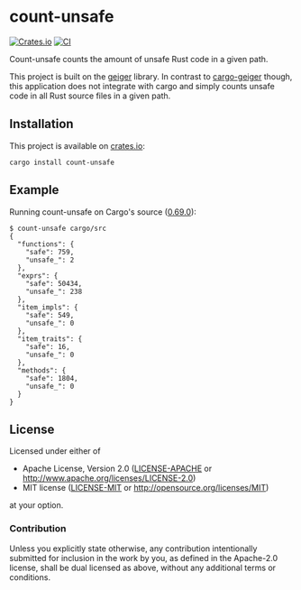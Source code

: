 # count-unsafe

[![Crates.io](https://img.shields.io/crates/v/count-unsafe)](https://crates.io/crates/count-unsafe)
[![CI](https://github.com/mkroening/count-unsafe/actions/workflows/ci.yml/badge.svg)](https://github.com/mkroening/count-unsafe/actions/workflows/ci.yml)

Count-unsafe counts the amount of unsafe Rust code in a given path.

This project is built on the [geiger] library.
In contrast to [cargo-geiger] though, this application does not integrate with cargo and simply counts unsafe code in all Rust source files in a given path.

[geiger]: https://crates.io/crates/geiger
[cargo-geiger]: https://crates.io/crates/cargo-geiger

## Installation

This project is available on [crates.io]:

[crates.io]: https://crates.io/crates/count-unsafe

```console
cargo install count-unsafe
```

## Example

Running count-unsafe on Cargo's source ([0.69.0]):

[0.69.0]: https://github.com/rust-lang/cargo/tree/0.69.0

```console
$ count-unsafe cargo/src
{
  "functions": {
    "safe": 759,
    "unsafe_": 2
  },
  "exprs": {
    "safe": 50434,
    "unsafe_": 238
  },
  "item_impls": {
    "safe": 549,
    "unsafe_": 0
  },
  "item_traits": {
    "safe": 16,
    "unsafe_": 0
  },
  "methods": {
    "safe": 1804,
    "unsafe_": 0
  }
}
```

## License

Licensed under either of

 * Apache License, Version 2.0
   ([LICENSE-APACHE](LICENSE-APACHE) or http://www.apache.org/licenses/LICENSE-2.0)
 * MIT license
   ([LICENSE-MIT](LICENSE-MIT) or http://opensource.org/licenses/MIT)

at your option.

### Contribution

Unless you explicitly state otherwise, any contribution intentionally submitted
for inclusion in the work by you, as defined in the Apache-2.0 license, shall be
dual licensed as above, without any additional terms or conditions.
